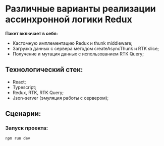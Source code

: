 # Различные варианты реализации ассинхронной логики Redux

**Пакет включает в себя:**
- Кастомную имплементацию Redux и thunk middleware;
- Загрузка данных с сервера методом createAsyncThunk и RTK slice;
- Получение и мутация данных с использованием RTK Query;

## Технологический стек:
- React;
- Typescript;
- Redux, RTK, RTK Query;
- Json-server (эмуляция работы с сервером);

## Сценарии:

### Запуск проекта:

```bash
npm run dev
```
